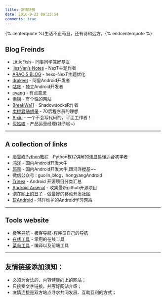 ```yaml
---
title: 友情链接
date: 2016-9-23 09:25:54
comments: true
---
```


{% centerquote %}生活不止苟且，还有诗和远方。{% endcenterquote %}

## Blog Freinds
- [LittleFish](http://littlefisher.coding.me/) - 同事同学兼好基友
- [IIssNan’s Notes](http://notes.iissnan.com/) - NexT主题作者
- [ARAO’S BLOG](http://www.arao.me/) - hexo-NexT主题优化
- [drakeet](https://drakeet.me/) - 阿里Android开发者
- [咕咚](http://gudong.name/) - 独立Android开发者
- [cyang](http://cyang.tech/) - 有点意思
- [素锦](http://isujin.com/) - 有个性的网站
- [BreakWa11](https://breakwa11.blogspot.com/) - ShadowsocksR作者
- [卖桃君随想录](http://macshuo.com/) - 70后程序员的理想
- [Aixiu](http://blog.ynxiu.com/about/) - 一个不会写代码的，平面工作者！
- [灰姑娘](http://ephen.me/About/) - 产品运营经理(妹子哟~)
	
-------------------------------
## A collection of links
- [廖雪峰Python教程](http://www.liaoxuefeng.com/wiki/0014316089557264a6b348958f449949df42a6d3a2e542c000/00143184474383175eeea92a8b0439fab7b392a8a32f8fa000) - Python教程讲解的浅显易懂适合初学者
- [鸿洋](http://blog.csdn.net/lmj623565791?viewmode=contents) - 国内Android开发大牛
- [郭霖](http://blog.csdn.net/guolin_blog/article/details/9097463/) - 国内Android开发大牛,跟鸿洋搅基~~
- 微信公众号 : guolin_blog，hongyangAndroid
- [Trinea](https://github.com/Trinea/android-open-project) - Android 开源项目分类汇总
- [Android Arsenal](http://android-arsenal.com/) - 收集最新github开源项目
- [泡在网上的日子](http://www.jcodecraeer.com/plus/list.php?tid=18) - 做最好的移动开发社区
- [玩Android](http://www.xueandroid.com/) - 鸿洋维护的Android学习网站
	
-------------------------------

## Tools website
- [极客导航](http://www.jikedaohang.com/) - 极客导航-程序员自己的导航
- [在线工具](http://tool.lu/) - 常用的在线工具
- [菜鸟工具](http://c.runoob.com/) - 编译以及前端工具
	
--------------------------------
## 友情链接添加须知：
- 必须为合法的、内容健康向上的网站；
- 只接受文字链接，并写好网站介绍；
- 友情连接是双方站点寻求共同发展、互助互利的方式；